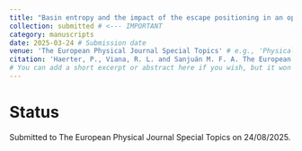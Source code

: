 ```yaml
---
title: "Basin entropy and the impact of the escape positioning in an open area-preserving map"
collection: submitted # <--- IMPORTANT
category: manuscripts
date: 2025-03-24 # Submission date
venue: 'The European Physical Journal Special Topics' # e.g., 'Physical Review Letters (Submitted)'
citation: 'Haerter, P., Viana, R. L. and Sanjuán M. F. A. The European Physical Journal Special Topics'
# You can add a short excerpt or abstract here if you wish, but it won't show on the main list with current layout.
---
```



# Status
Submitted to The European Physical Journal Special Topics on 24/08/2025.